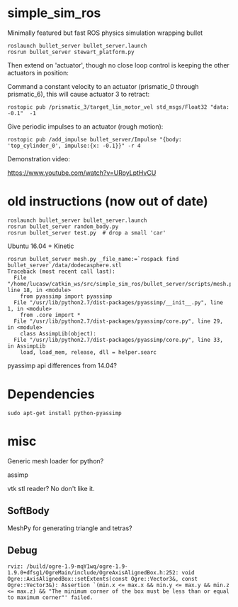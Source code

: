 # simple_sim_ros

Minimally featured but fast ROS physics simulation wrapping bullet

```
roslaunch bullet_server bullet_server.launch
rosrun bullet_server stewart_platform.py
```

Then extend on 'actuator', though no close loop control is keeping the other actuators in
position:

Command a constant velocity to an actuator (prismatic_0 through prismatic_6), this will
cause actuator 3 to retract:

```
rostopic pub /prismatic_3/target_lin_motor_vel std_msgs/Float32 "data: -0.1"  -1
```

Give periodic impulses to an actuator (rough motion):

```
rostopic pub /add_impulse bullet_server/Impulse "{body: 'top_cylinder_0', impulse:{x: -0.1}}" -r 4
```

Demonstration video:

https://www.youtube.com/watch?v=URoyLptHvCU

# old instructions (now out of date)

```
roslaunch bullet_server bullet_server.launch
rosrun bullet_server random_body.py
rosrun bullet_server test.py  # drop a small 'car'
```

Ubuntu 16.04 + Kinetic

```
rosrun bullet_server mesh.py _file_name:=`rospack find bullet_server`/data/dodecasphere.stl
Traceback (most recent call last):
  File "/home/lucasw/catkin_ws/src/simple_sim_ros/bullet_server/scripts/mesh.py", line 18, in <module>
    from pyassimp import pyassimp
  File "/usr/lib/python2.7/dist-packages/pyassimp/__init__.py", line 1, in <module>
    from .core import *
  File "/usr/lib/python2.7/dist-packages/pyassimp/core.py", line 29, in <module>
    class AssimpLib(object):
  File "/usr/lib/python2.7/dist-packages/pyassimp/core.py", line 33, in AssimpLib
    load, load_mem, release, dll = helper.searc
```
pyassimp api differences from 14.04?

# Dependencies

```
sudo apt-get install python-pyassimp
```

# misc

Generic mesh loader for python?

assimp

vtk stl reader?
No don't like it.

## SoftBody

MeshPy for generating triangle and tetras?

## Debug

```
rviz: /build/ogre-1.9-mqY1wq/ogre-1.9-1.9.0+dfsg1/OgreMain/include/OgreAxisAlignedBox.h:252: void Ogre::AxisAlignedBox::setExtents(const Ogre::Vector3&, const Ogre::Vector3&): Assertion `(min.x <= max.x && min.y <= max.y && min.z <= max.z) && "The minimum corner of the box must be less than or equal to maximum corner"' failed.
```
